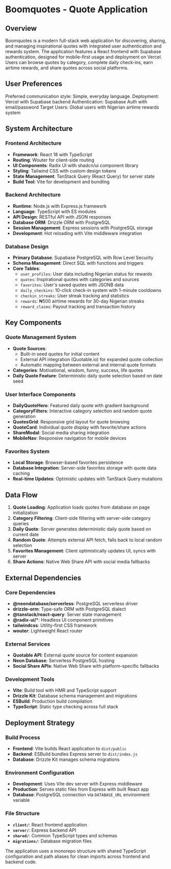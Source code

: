 # Boomquotes - Quote Application

## Overview

Boomquotes is a modern full-stack web application for discovering, sharing, and managing inspirational quotes with integrated user authentication and rewards system. The application features a React frontend with Supabase authentication, designed for mobile-first usage and deployment on Vercel. Users can browse quotes by category, complete daily check-ins, earn airtime rewards, and share quotes across social platforms.

## User Preferences

Preferred communication style: Simple, everyday language.
Deployment: Vercel with Supabase backend
Authentication: Supabase Auth with email/password
Target Users: Global users with Nigerian airtime rewards system

## System Architecture

### Frontend Architecture
- **Framework**: React 18 with TypeScript
- **Routing**: Wouter for client-side routing
- **UI Components**: Radix UI with shadcn/ui component library
- **Styling**: Tailwind CSS with custom design tokens
- **State Management**: TanStack Query (React Query) for server state
- **Build Tool**: Vite for development and bundling

### Backend Architecture
- **Runtime**: Node.js with Express.js framework
- **Language**: TypeScript with ES modules
- **API Design**: RESTful API with JSON responses
- **Database ORM**: Drizzle ORM with PostgreSQL
- **Session Management**: Express sessions with PostgreSQL storage
- **Development**: Hot reloading with Vite middleware integration

### Database Design
- **Primary Database**: Supabase PostgreSQL with Row Level Security
- **Schema Management**: Direct SQL with functions and triggers
- **Core Tables**:
  - `user_profiles`: User data including Nigerian status for rewards
  - `quotes`: Inspirational quotes with categories and sources
  - `favorites`: User's saved quotes with JSONB data
  - `daily_checkins`: 10-click check-in system with 1-minute cooldowns
  - `checkin_streaks`: User streak tracking and statistics
  - `rewards`: ₦500 airtime rewards for 30-day Nigerian streaks
  - `reward_claims`: Payout tracking and transaction history

## Key Components

### Quote Management System
- **Quote Sources**: 
  - Built-in seed quotes for initial content
  - External API integration (Quotable.io) for expanded quote collection
  - Automatic mapping between external and internal quote formats
- **Categories**: Motivational, wisdom, funny, success, life quotes
- **Daily Quote Feature**: Deterministic daily quote selection based on date seed

### User Interface Components
- **DailyQuoteHero**: Featured daily quote with gradient background
- **CategoryFilters**: Interactive category selection and random quote generation
- **QuotesGrid**: Responsive grid layout for quote browsing
- **QuoteCard**: Individual quote display with favorite/share actions
- **ShareModal**: Social media sharing integration
- **MobileNav**: Responsive navigation for mobile devices

### Favorites System
- **Local Storage**: Browser-based favorites persistence
- **Database Integration**: Server-side favorites storage with quote data caching
- **Real-time Updates**: Optimistic updates with TanStack Query mutations

## Data Flow

1. **Quote Loading**: Application loads quotes from database on page initialization
2. **Category Filtering**: Client-side filtering with server-side category queries
3. **Daily Quote**: Server generates deterministic daily quote based on current date
4. **Random Quote**: Attempts external API fetch, falls back to local random selection
5. **Favorites Management**: Client optimistically updates UI, syncs with server
6. **Share Actions**: Native Web Share API with social media fallbacks

## External Dependencies

### Core Dependencies
- **@neondatabase/serverless**: PostgreSQL serverless driver
- **drizzle-orm**: Type-safe ORM with PostgreSQL dialect
- **@tanstack/react-query**: Server state management
- **@radix-ui/***: Headless UI component primitives
- **tailwindcss**: Utility-first CSS framework
- **wouter**: Lightweight React router

### External Services
- **Quotable API**: External quote source for content expansion
- **Neon Database**: Serverless PostgreSQL hosting
- **Social Share APIs**: Native Web Share with platform-specific fallbacks

### Development Tools
- **Vite**: Build tool with HMR and TypeScript support
- **Drizzle Kit**: Database schema management and migrations
- **ESBuild**: Production build compilation
- **TypeScript**: Static type checking across full stack

## Deployment Strategy

### Build Process
- **Frontend**: Vite builds React application to `dist/public`
- **Backend**: ESBuild bundles Express server to `dist/index.js`
- **Database**: Drizzle Kit manages schema migrations

### Environment Configuration
- **Development**: Uses Vite dev server with Express middleware
- **Production**: Serves static files from Express with built React app
- **Database**: PostgreSQL connection via `DATABASE_URL` environment variable

### File Structure
- **`client/`**: React frontend application
- **`server/`**: Express backend API
- **`shared/`**: Common TypeScript types and schemas
- **`migrations/`**: Database migration files

The application uses a monorepo structure with shared TypeScript configuration and path aliases for clean imports across frontend and backend code.